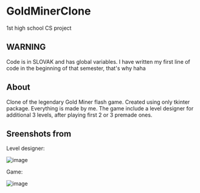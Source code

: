 # GoldMinerClone
1st high school CS project

## WARNING
Code is in SLOVAK and has global variables.
I have written my first line of code in the beginning of that semester, that's why haha

## About
Clone of the legendary Gold Miner flash game. Created using only tkinter package.
Everything is made by me.
The game include a level designer for additional 3 levels, after playing first 2 or 3 premade ones.

## Sreenshots from

Level designer:

![image](https://github.com/timedz351/GoldMinerClone/assets/57068873/dbe623a8-c315-4ef2-8d42-2480af37e3d7)

Game:

![image](https://github.com/timedz351/GoldMinerClone/assets/57068873/764c46d2-8521-482c-a2d2-2cb9d50906f2)


